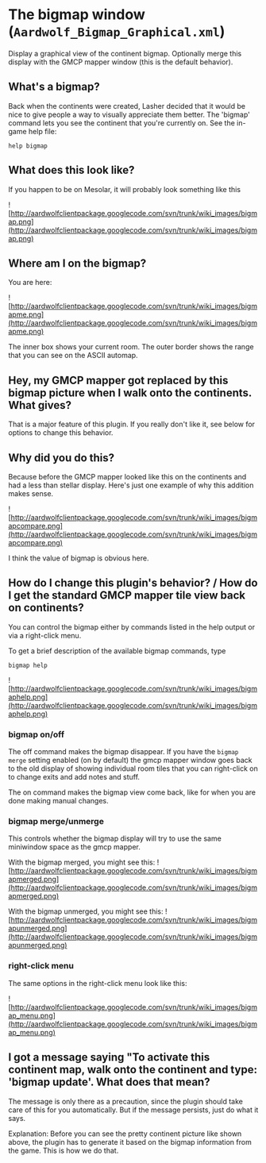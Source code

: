 # The bigmap window (`Aardwolf_Bigmap_Graphical.xml`) #

Display a graphical view of the continent bigmap. Optionally merge this display with the GMCP mapper window (this is the default behavior).


## What's a bigmap? ##
Back when the continents were created, Lasher decided that it would be nice to give people a way to visually appreciate them better. The 'bigmap' command lets you see the continent that you're currently on. See the in-game help file:
```
help bigmap
```

## What does this look like? ##
If you happen to be on Mesolar, it will probably look something like this

![http://aardwolfclientpackage.googlecode.com/svn/trunk/wiki_images/bigmap.png](http://aardwolfclientpackage.googlecode.com/svn/trunk/wiki_images/bigmap.png)

## Where am I on the bigmap? ##
You are here:

![http://aardwolfclientpackage.googlecode.com/svn/trunk/wiki_images/bigmapme.png](http://aardwolfclientpackage.googlecode.com/svn/trunk/wiki_images/bigmapme.png)

The inner box shows your current room. The outer border shows the range that you can see on the ASCII automap.

## Hey, my GMCP mapper got replaced by this bigmap picture when I walk onto the continents. What gives? ##
That is a major feature of this plugin. If you really don't like it, see below for options to change this behavior.

## Why did you do this? ##
Because before the GMCP mapper looked like this on the continents and had a less than stellar display. Here's just one example of why this addition makes sense.

![http://aardwolfclientpackage.googlecode.com/svn/trunk/wiki_images/bigmapcompare.png](http://aardwolfclientpackage.googlecode.com/svn/trunk/wiki_images/bigmapcompare.png)

I think the value of bigmap is obvious here.

## How do I change this plugin's behavior? / How do I get the standard GMCP mapper tile view back on continents? ##
You can control the bigmap either by commands listed in the help output or via a right-click menu.

To get a brief description of the available bigmap commands, type
```
bigmap help
```
![http://aardwolfclientpackage.googlecode.com/svn/trunk/wiki_images/bigmaphelp.png](http://aardwolfclientpackage.googlecode.com/svn/trunk/wiki_images/bigmaphelp.png)

### bigmap on/off ###

The off command makes the bigmap disappear. If you have the `bigmap merge` setting enabled (on by default) the gmcp mapper window goes back to the old display of showing individual room tiles that you can right-click on to change exits and add notes and stuff.

The on command makes the bigmap view come back, like for when you are done making manual changes.

### bigmap merge/unmerge ###

This controls whether the bigmap display will try to use the same miniwindow space as the gmcp mapper.

With the bigmap merged, you might see this:
![http://aardwolfclientpackage.googlecode.com/svn/trunk/wiki_images/bigmapmerged.png](http://aardwolfclientpackage.googlecode.com/svn/trunk/wiki_images/bigmapmerged.png)

With the bigmap unmerged, you might see this:
![http://aardwolfclientpackage.googlecode.com/svn/trunk/wiki_images/bigmapunmerged.png](http://aardwolfclientpackage.googlecode.com/svn/trunk/wiki_images/bigmapunmerged.png)

### right-click menu ###

The same options in the right-click menu look like this:

![http://aardwolfclientpackage.googlecode.com/svn/trunk/wiki_images/bigmap_menu.png](http://aardwolfclientpackage.googlecode.com/svn/trunk/wiki_images/bigmap_menu.png)

## I got a message saying "To activate this continent map, walk onto the continent and type: 'bigmap update'. What does that mean? ##
The message is only there as a precaution, since the plugin should take care of this for you automatically. But if the message persists, just do what it says.

Explanation: Before you can see the pretty continent picture like shown above, the plugin has to generate it based on the bigmap information from the game. This is how we do that.